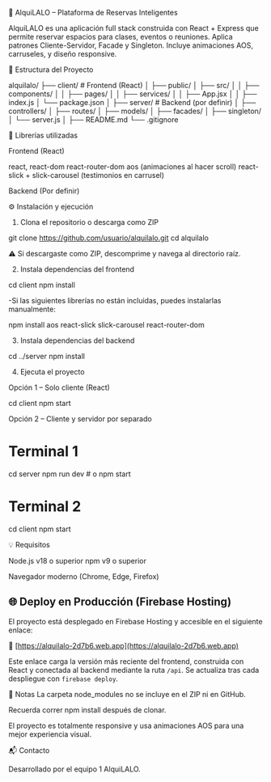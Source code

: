 🧭 AlquiLALO – Plataforma de Reservas Inteligentes

AlquiLALO es una aplicación full stack construida con React + Express que permite reservar espacios para clases, eventos o reuniones. Aplica patrones Cliente-Servidor, Facade y Singleton. Incluye animaciones AOS, carruseles, y diseño responsive.

🚀 Estructura del Proyecto

alquilalo/
├── client/ # Frontend (React)
│ ├── public/
│ ├── src/
│ │ ├── components/
│ │ ├── pages/
│ │ ├── services/
│ │ ├── App.jsx
│ │ ├── index.js
│ └── package.json
│
├── server/ # Backend (por definir)
│ ├── controllers/
│ ├── routes/
│ ├── models/
│ ├── facades/
│ ├── singleton/
│ └── server.js
│
├── README.md
└── .gitignore

🧩 Librerías utilizadas

Frontend (React)

react, react-dom
react-router-dom
aos (animaciones al hacer scroll)
react-slick + slick-carousel (testimonios en carrusel)

Backend (Por definir)

⚙️ Instalación y ejecución

1. Clona el repositorio o descarga como ZIP

git clone https://github.com/usuario/alquilalo.git
cd alquilalo

⚠️ Si descargaste como ZIP, descomprime y navega al directorio raíz.

2. Instala dependencias del frontend

cd client
npm install

-Si las siguientes librerías no están incluidas, puedes instalarlas manualmente:

npm install aos react-slick slick-carousel react-router-dom

3. Instala dependencias del backend

cd ../server
npm install

4. Ejecuta el proyecto

Opción 1 – Solo cliente (React)

cd client
npm start

Opción 2 – Cliente y servidor por separado

# Terminal 1
cd server
npm run dev  # o npm start

# Terminal 2
cd client
npm start

💡 Requisitos

Node.js v18 o superior
npm v9 o superior

Navegador moderno (Chrome, Edge, Firefox)

## 🌐 Deploy en Producción (Firebase Hosting)

El proyecto está desplegado en Firebase Hosting y accesible en el siguiente enlace:

🔗 [https://alquilalo-2d7b6.web.app](https://alquilalo-2d7b6.web.app)

Este enlace carga la versión más reciente del frontend, construida con React y conectada al backend mediante la ruta `/api`. Se actualiza tras cada despliegue con `firebase deploy`.


📌 Notas
La carpeta node_modules no se incluye en el ZIP ni en GitHub.

Recuerda correr npm install después de clonar.

El proyecto es totalmente responsive y usa animaciones AOS para una mejor experiencia visual.

📬 Contacto

Desarrollado por el equipo 1
AlquiLALO.

